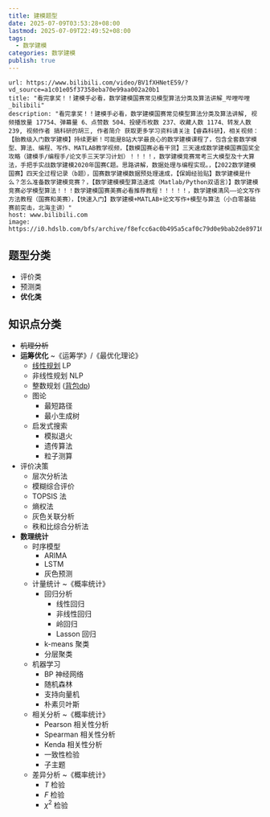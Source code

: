 ```yaml
---
title: 建模题型
date: 2025-07-09T03:53:28+08:00
lastmod: 2025-07-09T22:49:52+08:00
tags:
  - 数学建模
categories: 数学建模
publish: true
---
```


```cardlink
url: https://www.bilibili.com/video/BV1fXHNetE59/?vd_source=a1c01e05f37358eba70e99aa002a20b1
title: "看完拿奖！！建模手必看，数学建模国赛常见模型算法分类及算法讲解_哔哩哔哩_bilibili"
description: "看完拿奖！！建模手必看，数学建模国赛常见模型算法分类及算法讲解, 视频播放量 17754、弹幕量 6、点赞数 504、投硬币枚数 237、收藏人数 1174、转发人数 239, 视频作者 搞科研的胡三, 作者简介 获取更多学习资料请关注【睿森科研】，相关视频：【胎教级入门数学建模】持续更新！可能是B站大学最良心的数学建模课程了，包含全套数学模型、算法、编程、写作、MATLAB教学视频，【数模国赛必看干货】三天速成数学建模国赛国奖全攻略（建模手/编程手/论文手三天学习计划）！！！！，数学建模竞赛常考三大模型及十大算法，手把手实战数学建模2020年国赛C题。思路讲解，数据处理与编程实现。，【2022数学建模国赛】四天全过程记录（b题），国赛数学建模数据预处理速成，【保姆经验贴】数学建模是什么？怎么准备数学建模竞赛？，【数学建模模型算法速成（Matlab/Python双语言）】数学建模竞赛必学模型算法！！！数学建模国赛美赛必看推荐教程！！！！！，数学建模清风——论文写作方法教程（国赛和美赛），【快速入门】数学建模+MATLAB+论文写作+模型与算法（小白零基础赛前突击，北海主讲）"
host: www.bilibili.com
image: https://i0.hdslb.com/bfs/archive/f8efcc6ac0b495a5caf0c79d0e9bab2de897166f.jpg@100w_100h_1c.png
```

## 题型分类

- 评价类
- 预测类
- **优化类**

## 知识点分类

- ~~机理分析~~
- **运筹优化** ~《运筹学》/《最优化理论》
	- [线性规划](./%E8%BF%90%E7%AD%B9%E4%BC%98%E5%8C%96/%E7%BA%BF%E6%80%A7%E8%A7%84%E5%88%92.md) LP
	- 非线性规划 NLP
	- 整数规划 ([背包dp](../%E7%AE%97%E6%B3%95%E7%AB%9E%E8%B5%9B/%E5%8A%A8%E6%80%81%E8%A7%84%E5%88%92/%E8%83%8C%E5%8C%85dp.md))
	- 图论
		- 最短路径
		- 最小生成树
	- 启发式搜索
		- 模拟退火
		- 遗传算法
		- 粒子测算
- 评价决策
	- 层次分析法
	- 模糊综合评价
	- TOPSIS 法
	- 熵权法
	- 灰色关联分析
	- 秩和比综合分析法
- **数理统计**
	- 时序模型
		- ARIMA
		- LSTM
		- 灰色预测
	- 计量统计 ~《概率统计》
		- 回归分析
			- 线性回归
			- 非线性回归
			- 岭回归
			- Lasson 回归
		- k-means 聚类
		- 分层聚类
	- 机器学习
		- BP 神经网络
		- 随机森林
		- 支持向量机
		- 朴素贝叶斯
	- 相关分析 ~《概率统计》
		- Pearson 相关性分析
		- Spearman 相关性分析
		- Kenda 相关性分析
		- 一致性检验
		- 子主题
	- 差异分析 ~《概率统计》
		- $T$ 检验
		- $F$ 检验
		- $\chi^{2}$ 检验
